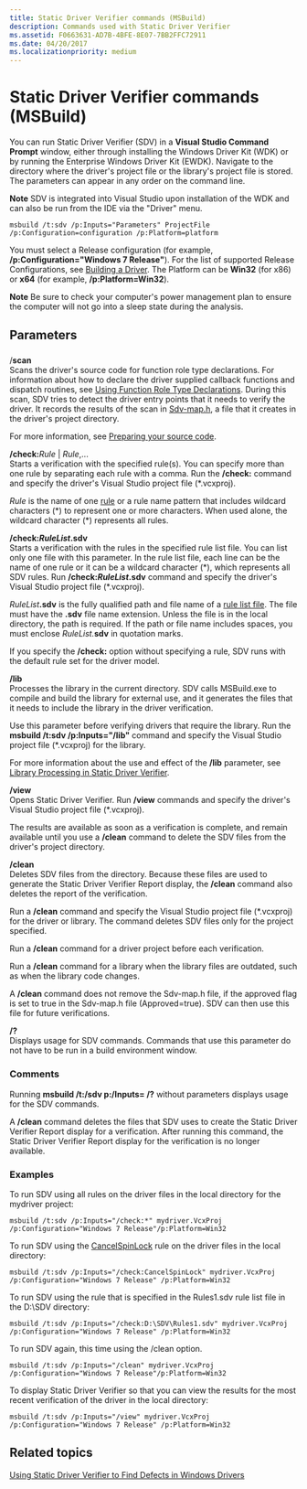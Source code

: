 ```yaml
---
title: Static Driver Verifier commands (MSBuild)
description: Commands used with Static Driver Verifier
ms.assetid: F0663631-AD7B-4BFE-8E07-7BB2FFC72911
ms.date: 04/20/2017
ms.localizationpriority: medium
---
```


#  Static Driver Verifier commands (MSBuild)


You can run Static Driver Verifier (SDV) in a **Visual Studio Command Prompt** window, either through installing the Windows Driver Kit (WDK) or by running the Enterprise Windows Driver Kit (EWDK). Navigate to the directory where the driver's project file or the library's project file is stored. The parameters can appear in any order on the command line.

**Note**  SDV is integrated into Visual Studio upon installation of the WDK and can also be run from the IDE via the "Driver" menu. 

```
msbuild /t:sdv /p:Inputs="Parameters" ProjectFile /p:Configuration=configuration /p:Platform=platform     
```

You must select a Release configuration (for example, **/p:Configuration="Windows 7 Release"**). For the list of supported Release Configurations, see [Building a Driver](../develop/building-a-driver.md). The Platform can be **Win32** (for x86) or **x64** (for example, **/p:Platform=Win32**).

**Note**  Be sure to check your computer's power management plan to ensure the computer will not go into a sleep state during the analysis.

 

## <span id="Parameters"></span><span id="parameters"></span><span id="PARAMETERS"></span>Parameters


### <span id="parameters"></span><span id="PARAMETERS"></span>

<span id="_scan"></span><span id="_SCAN"></span>/**scan**  
Scans the driver's source code for function role type declarations. For information about how to declare the driver supplied callback functions and dispatch routines, see [Using Function Role Type Declarations](using-function-role-type-declarations.md). During this scan, SDV tries to detect the driver entry points that it needs to verify the driver. It records the results of the scan in [Sdv-map.h](sdv-map-h.md), a file that it creates in the driver's project directory.

For more information, see [Preparing your source code](using-static-driver-verifier-to-find-defects-in-drivers.md#preparing_your_source_code).

<span id="________check_Rule____Rule_..._"></span><span id="________check_rule____rule_..._"></span><span id="________CHECK_RULE____RULE_..._"></span> **/check:**<em>Rule</em> | *Rule*,...  
Starts a verification with the specified rule(s). You can specify more than one rule by separating each rule with a comma. Run the **/check:** command and specify the driver's Visual Studio project file (\*.vcxproj).

*Rule* is the name of one [rule](static-driver-verifier-rule.md) or a rule name pattern that includes wildcard characters (\*) to represent one or more characters. When used alone, the wildcard character (\*) represents all rules.

<span id="________check_rulelist.sdv______"></span><span id="________CHECK_RULELIST.SDV______"></span> **/check:*RuleList*.sdv**   
Starts a verification with the rules in the specified rule list file. You can list only one file with this parameter. In the rule list file, each line can be the name of one rule or it can be a wildcard character (\*), which represents all SDV rules.  Run **/check:*RuleList*.sdv** command and specify the driver's Visual Studio project file (\*.vcxproj).

<em>RuleList</em>**.sdv** is the fully qualified path and file name of a [rule list file](static-driver-verifier-rule-list-file.md). The file must have the **.sdv** file name extension. Unless the file is in the local directory, the path is required. If the path or file name includes spaces, you must enclose <em>RuleList.</em>**sdv** in quotation marks.

If you specify the **/check:** option without specifying a rule, SDV runs with the default rule set for the driver model.

<span id="________lib______"></span><span id="________LIB______"></span> **/lib**   
Processes the library in the current directory. SDV calls MSBuild.exe to compile and build the library for external use, and it generates the files that it needs to include the library in the driver verification.

Use this parameter before verifying drivers that require the library. Run the **msbuild /t:sdv /p:Inputs="/lib"** command and specify the Visual Studio project file (\*.vcxproj) for the library.

For more information about the use and effect of the **/lib** parameter, see [Library Processing in Static Driver Verifier](library-processing-in-static-driver-verifier.md).

<span id="________view______"></span><span id="________VIEW______"></span> **/view**   
Opens Static Driver Verifier. Run **/view** commands and specify the driver's Visual Studio project file (\*.vcxproj).

The results are available as soon as a verification is complete, and remain available until you use a **/clean** command to delete the SDV files from the driver's project directory.

<span id="________clean______"></span><span id="________CLEAN______"></span> **/clean**   
Deletes SDV files from the directory. Because these files are used to generate the Static Driver Verifier Report display, the **/clean** command also deletes the report of the verification.

Run a **/clean** command and specify the Visual Studio project file (\*.vcxproj) for the driver or library. The command deletes SDV files only for the project specified.

Run a **/clean** command for a driver project before each verification.

Run a **/clean** command for a library when the library files are outdated, such as when the library code changes.

A **/clean** command does not remove the Sdv-map.h file, if the approved flag is set to true in the Sdv-map.h file (Approved=true). SDV can then use this file for future verifications.

<span id="_______________"></span> **/?**   
Displays usage for SDV commands. Commands that use this parameter do not have to be run in a build environment window.

### <span id="comments"></span><span id="COMMENTS"></span>Comments

Running **msbuild /t:/sdv p:/Inputs= /?** without parameters displays usage for the SDV commands.

A **/clean** command deletes the files that SDV uses to create the Static Driver Verifier Report display for a verification. After running this command, the Static Driver Verifier Report display for the verification is no longer available.

### <span id="examples"></span><span id="EXAMPLES"></span>Examples

<span id="To_run_SDV_using_all_rules_on_the_driver_files_in_the_local_directory_for_the_mydriver_project_"></span><span id="to_run_sdv_using_all_rules_on_the_driver_files_in_the_local_directory_for_the_mydriver_project_"></span><span id="TO_RUN_SDV_USING_ALL_RULES_ON_THE_DRIVER_FILES_IN_THE_LOCAL_DIRECTORY_FOR_THE_MYDRIVER_PROJECT_"></span>To run SDV using all rules on the driver files in the local directory for the mydriver project:  
```
msbuild /t:sdv /p:Inputs="/check:*" mydriver.VcxProj /p:Configuration="Windows 7 Release"/p:Platform=Win32
```

<span id="To_run_SDV_using_the_CancelSpinLock_rule_on_the_driver_files_in_the_local_directory_"></span><span id="to_run_sdv_using_the_cancelspinlock_rule_on_the_driver_files_in_the_local_directory_"></span><span id="TO_RUN_SDV_USING_THE_CANCELSPINLOCK_RULE_ON_THE_DRIVER_FILES_IN_THE_LOCAL_DIRECTORY_"></span>To run SDV using the [CancelSpinLock](./wdm-cancelspinlock.md) rule on the driver files in the local directory:  
```
msbuild /t:sdv /p:Inputs="/check:CancelSpinLock" mydriver.VcxProj /p:Configuration="Windows 7 Release" /p:Platform=Win32
```

<span id="to_run_sdv_using_the_rule_that_is_specified_in_the_rules1.sdv_rule_list_file_in_the_d__sdv_directory_"></span><span id="TO_RUN_SDV_USING_THE_RULE_THAT_IS_SPECIFIED_IN_THE_RULES1.SDV_RULE_LIST_FILE_IN_THE_D__SDV_DIRECTORY_"></span>To run SDV using the rule that is specified in the Rules1.sdv rule list file in the D:\\SDV directory:  
```
msbuild /t:sdv /p:Inputs="/check:D:\SDV\Rules1.sdv" mydriver.VcxProj /p:Configuration="Windows 7 Release" /p:Platform=Win32
```

<span id="to_run_sdv_again__this_time_using_the__clean_option."></span><span id="TO_RUN_SDV_AGAIN__THIS_TIME_USING_THE__CLEAN_OPTION."></span>To run SDV again, this time using the /clean option.  
```
msbuild /t:sdv /p:Inputs="/clean" mydriver.VcxProj /p:Configuration="Windows 7 Release"/p:Platform=Win32
```

<span id="To_display_Static_Driver_Verifier__so_that_you_can_view_the_results_for_the_most_recent_verification_of_the_driver_in_the_local_directory_"></span><span id="to_display_static_driver_verifier__so_that_you_can_view_the_results_for_the_most_recent_verification_of_the_driver_in_the_local_directory_"></span><span id="TO_DISPLAY_STATIC_DRIVER_VERIFIER__SO_THAT_YOU_CAN_VIEW_THE_RESULTS_FOR_THE_MOST_RECENT_VERIFICATION_OF_THE_DRIVER_IN_THE_LOCAL_DIRECTORY_"></span>To display Static Driver Verifier so that you can view the results for the most recent verification of the driver in the local directory:  
```
msbuild /t:sdv /p:Inputs="/view" mydriver.VcxProj /p:Configuration="Windows 7 Release" /p:Platform=Win32
```

## <span id="related_topics"></span>Related topics


[Using Static Driver Verifier to Find Defects in Windows Drivers](using-static-driver-verifier-to-find-defects-in-drivers.md)

 

